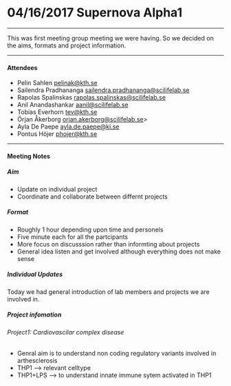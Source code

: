 # 04/16/2017 Supernova Alpha1

___

This was first meeting group meeting we were having. So we decided on the aims, formats and project information.

___


#### Attendees
* Pelin Sahlen pelinak@kth.se
* Sailendra Pradhananga sailendra.pradhananga@scilifelab.se
* Rapolas Spalinskas rapolas.spalinskas@scilifelab.se
* Anil Anandashankar aanil@scilifelab.se
* Tobias Everhorn tev@kth.se
* Örjan Åkerborg orjan.akerborg@scilifelab.se>
* Ayla De Paepe ayla.de.paepe@ki.se
* Pontus Höjer phojer@kth.se

___

#### Meeting Notes

##### Aim
 * Update on individual project
 * Coordinate and collaborate between differnt projects 
 
##### Format
  * Roughly 1 hour depending upon time and personels
  * Five minute each for all the partcipants 
  * More focus on discusssion rather than informting about projects
  * General idea listen and get involved although everything does not make sense
  
##### Individual Updates
   Today we had general introduction of lab members and projects we are involved in.
  
##### Project infomation

###### Project1: Cardiovascilar complex disease

* Genral aim is to understand non coding regulatory variants involved in arthesclerosis
* THP1 --> relevant celltype
* THP1+LPS --> to understand innate immune sytem activated in THP1


